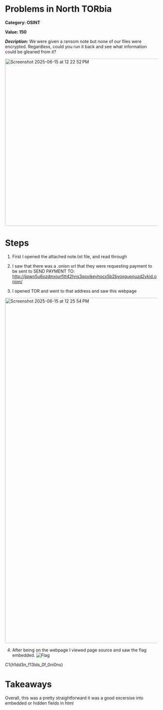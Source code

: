 # Problems in North TORbia
**Category: OSINT**


**Value: 150**

**_Decription:_**
We were given a ransom note but none of our files were encrypted. Regardless, could you run it back and see what information could be gleaned from it?

<img width="549" alt="Screenshot 2025-06-15 at 12 22 52 PM" src="https://github.com/user-attachments/assets/bbe5717a-7e76-4a18-9b19-6025217489c1" />

# Steps
1. First I opened the attached note.txt file, and read through

2. I saw that there was a .onion url that they were requesting payment to be sent to
    SEND PAYMENT TO:
    http://jjpwn5u6ozdmxjurfitt42hns3qovikeyhocx5b2byoxgupnuzd2vkid.onion/
   
3. I opened TOR and went to that address and saw this webpage
<img width="1133" alt="Screenshot 2025-06-15 at 12 25 54 PM" src="https://github.com/user-attachments/assets/25345633-321d-44b6-afe6-2e7f097c79c9" />

4. After being on the webpage I viewed page source and saw the flag embedded.
![Flag](https://github.com/user-attachments/assets/32e082f9-c985-4618-9737-1846c4046bd8)

C1{h1dd3n_f13lds_0f_0ni0ns}

# Takeaways
Overall, this was a pretty straightforward it was a good excersise into embedded or hidden fields in html

